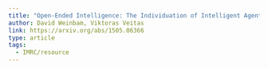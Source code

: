 ```yaml
---
title: "Open-Ended Intelligence: The Individuation of Intelligent Agents"
author: David Weinbam, Viktoras Veitas
link: https://arxiv.org/abs/1505.06366
type: article
tags:
  - IMRC/resource
---
```


